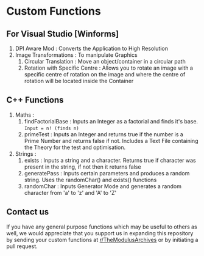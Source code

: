 # Custom Functions
## For Visual Studio [Winforms]

1. DPI Aware Mod          : Converts the Application to High Resolution
2. Image Transformations  : To manipulate Graphics
   1. Circular Translation          : Move an object/container in a circular path
   2. Rotation with Specific Centre : Allows you to rotate an image with a specific centre of rotation on the image and where the centre of rotation will be located inside the Container

## C++ Functions

1. Maths   :
   1. findFactorialBase : Inputs an Integer as a factorial and finds it's base. ```Input = n! (finds n)```
   2. primeTest         : Inputs an Integer and returns true if the number is a Prime Number and returns false if not. Includes a Text File containing the Theory for the test and optimisation.
2. Strings :
   1. exists       : Inputs a string and a character. Returns true if character was present in the string, if not then it returns false
   2. generatePass : Inputs certain parameters and produces a random string. Uses the randomChar() and exists() functions
   3. randomChar   : Inputs Generator Mode and generates a random character from 'a' to 'z' and 'A' to 'Z'
## Contact us
If you have any general purpose functions which may be useful to others as well, we would appreciate that you support us in expanding this repository by sending your custom functions at [r/TheModulusArchives](https://www.reddit.com/r/TheModulusArchives/) or by initiating a pull request.
